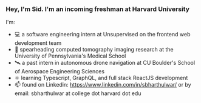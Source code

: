 ### Hey, I'm Sid. I'm an incoming freshman at Harvard University

<!--
**siddharthbharthulwar/siddharthbharthulwar** is a ✨ _special_ ✨ repository because its `README.md` (this file) appears on your GitHub profile.

Here are some ideas to get you started:

- 🔭 I’m currently working on ...
- 🌱 I’m currently learning ...
- 👯 I’m looking to collaborate on ...
- 🤔 I’m looking for help with ...
- 💬 Ask me about ...
- 📫 How to reach me: ...
- 😄 Pronouns: ...
- ⚡ Fun fact: ...
-->

I'm:
- 💻 a software engineering intern at Unsupervised on the frontend web development team
- 🧪 spearheading computed tomography imaging research at the University of Pennsylvania's Medical School
- 🛰️ a past intern in autonomous drone navigation at CU Boulder's School of Aerospace Engineering Sciences
- ⚛ learning Typescript, GraphQL, and full stack ReactJS development
- 📫 found on Linkedin: https://www.linkedin.com/in/sbharthulwar/ or by email: sbharthulwar at college dot harvard dot edu

